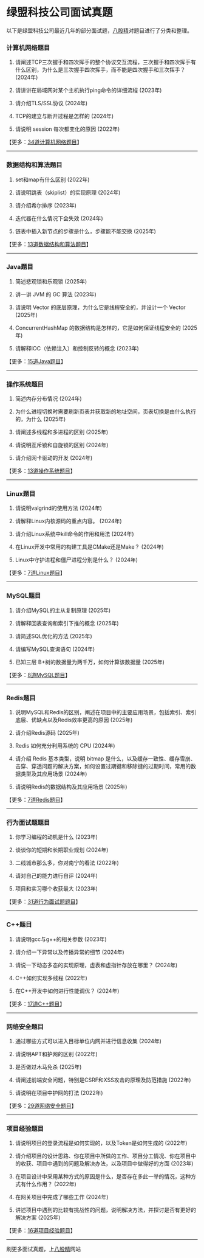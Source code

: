 # 绿盟科技公司面试真题

以下是绿盟科技公司最近几年的部分面试题，[八股精](https://www.bagujing.com)对题目进行了分类和整理。

### 计算机网络题目

1. 请阐述TCP三次握手和四次挥手的整个协议交互流程，三次握手和四次挥手有什么区别，为什么是三次握手四次挥手，而不能是四次握手和三次挥手？ (2024年) 

2. 请讲讲在局域网对某个主机执行ping命令的详细流程 (2023年) 

3. 请介绍TLS/SSL协议 (2024年) 

4. TCP的建立与断开过程是怎样的 (2024年) 

5. 请说明 session 每次都变化的原因 (2022年) 

【更多：[34道计算机网络题目](https://www.bagujing.com/companies)】


---

### 数据结构和算法题目

1. set和map有什么区别 (2022年) 

2. 请说明跳表（skiplist）的实现原理 (2024年) 

3. 请介绍希尔排序 (2023年) 

4. 迭代器在什么情况下会失效 (2024年) 

5. 链表中插入新节点的步骤是什么，步骤能不能交换 (2025年) 

【更多：[13道数据结构和算法题目](https://www.bagujing.com/companies)】


---

### Java题目

1. 简述悲观锁和乐观锁 (2025年) 

2. 讲一讲 JVM 的 GC 算法 (2023年) 

3. 请说明 Vector 的底层原理，为什么它是线程安全的，并设计一个 Vector (2025年) 

4. ConcurrentHashMap 的数据结构是怎样的，它是如何保证线程安全的 (2025年) 

5. 请解释IOC（依赖注入）和控制反转的概念 (2023年) 

【更多：[15道Java题目](https://www.bagujing.com/companies)】


---

### 操作系统题目

1. 简述内存分布情况 (2024年) 

2. 为什么进程切换时需要刷新页表并获取新的地址空间，页表切换是由什么执行的，为什么 (2025年) 

3. 请阐述多线程和多进程的区别 (2025年) 

4. 请说明互斥锁和自旋锁的区别 (2024年) 

5. 请介绍网卡驱动的开发 (2024年) 

【更多：[13道操作系统题目](https://www.bagujing.com/companies)】


---

### Linux题目

1. 请说明valgrind的使用方法 (2024年) 

2. 请解释Linux内核源码的重点内容。 (2024年) 

3. 请介绍Linux系统中kill命令的作用和用法 (2024年) 

4. 在Linux开发中常用的构建工具是CMake还是Make？ (2024年) 

5. Linux中守护进程和僵尸进程分别是什么？ (2024年) 

【更多：[7道Linux题目](https://www.bagujing.com/companies)】


---

### MySQL题目

1. 请介绍MySQL的主从复制原理 (2025年) 

2. 请解释回表查询和索引下推的概念 (2025年) 

3. 请简述SQL优化的方法 (2025年) 

4. 请编写MySQL查询语句 (2024年) 

5. 已知三层 B+树的数据量为两千万，如何计算该数据量 (2025年) 

【更多：[8道MySQL题目](https://www.bagujing.com/companies)】


---

### Redis题目

1. 说明MySQL和Redis的区别，阐述在项目中的主要应用场景，包括索引、索引底层、优缺点以及Redis效率更高的原因 (2025年) 

2. 请介绍Redis源码 (2025年) 

3. Redis 如何充分利用系统的 CPU (2024年) 

4. 请介绍 Redis 基本类型，说明 bitmap 是什么，以及缓存一致性、缓存雪崩、击穿、穿透问题的解决方案，如何设置过期键和移除键的过期时间，常用的数据类型及其应用场景 (2024年) 

5. 请说明Redis的数据结构及其应用场景 (2025年) 

【更多：[7道Redis题目](https://www.bagujing.com/companies)】


---

### 行为面试题题目

1. 你学习编程的动机是什么 (2023年) 

2. 谈谈你的短期和长期职业规划 (2024年) 

3. 二线城市那么多，你对南宁的看法 (2022年) 

4. 请对自己的能力进行自评 (2024年) 

5. 项目和实习哪个收获最大 (2023年) 

【更多：[31道行为面试题题目](https://www.bagujing.com/companies)】


---

### C++题目

1. 请说明gcc与g++的相关参数 (2023年) 

2. 请介绍一下异常以及传播异常的细节 (2024年) 

3. 请说一下动态多态的实现原理，虚表和虚指针存放在哪里？ (2024年) 

4. C++如何实现多线程 (2022年) 

5. 在C++开发中如何进行性能调优？ (2024年) 

【更多：[17道C++题目](https://www.bagujing.com/companies)】


---

### 网络安全题目

1. 通过哪些方式可以进入目标单位内网并进行信息收集 (2024年) 

2. 请说明APT和护网的区别 (2022年) 

3. 是否做过木马免杀 (2025年) 

4. 请阐述前端安全问题，特别是CSRF和XSS攻击的原理及防范措施 (2022年) 

5. 请说明在项目中护网的打法 (2022年) 

【更多：[29道网络安全题目](https://www.bagujing.com/companies)】


---

### 项目经验题目

1. 请说明项目的登录流程是如何实现的，以及Token是如何生成的 (2022年) 

2. 请介绍项目的设计思路、你在项目中所做的工作、项目分工情况、你在项目中的收获、项目中遇到的问题及解决办法，以及项目中做得好的方面 (2023年) 

3. 在项目设计中采用某种方式的原因是什么，是否存在多此一举的情况，这种方式有什么作用？ (2022年) 

4. 在网关项目中完成了哪些工作 (2024年) 

5. 讲述项目中遇到的比较有挑战性的问题，说明解决方法，并探讨是否有更好的解决方案 (2025年) 

【更多：[16道项目经验题目](https://www.bagujing.com/companies)】


---

刷更多面试真题，上[八股精](https://www.bagujing.com)网站
